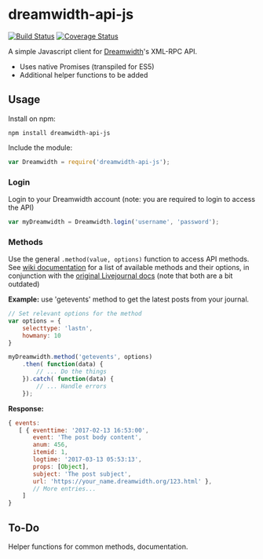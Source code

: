 # dreamwidth-api-js
[![Build Status](https://travis-ci.org/shorelle/dreamwidth-api-js.svg?branch=master)](https://travis-ci.org/shorelle/dreamwidth-api-js) [![Coverage Status](https://coveralls.io/repos/github/shorelle/dreamwidth-api-js/badge.svg?branch=master)](https://coveralls.io/github/shorelle/dreamwidth-api-js?branch=master)

A simple Javascript client for [Dreamwidth](http://www.dreamwidth.org)'s XML-RPC API.
* Uses native Promises (transpiled for ES5)
* Additional helper functions to be added

## Usage
Install on npm:
```
npm install dreamwidth-api-js
```

Include the module:
```javascript
var Dreamwidth = require('dreamwidth-api-js');
```

### Login
Login to your Dreamwidth account (note: you are required to login to access the API)
```javascript
var myDreamwidth = Dreamwidth.login('username', 'password');
```

### Methods
Use the general `.method(value, options)` function to access API methods. See [wiki documentation](http://wiki.dwscoalition.org/wiki/index.php/XML-RPC_Protocol) for a list of available methods and their options, in conjunction with the [original Livejournal docs](http://www.livejournal.com/doc/server/ljp.csp.xml-rpc.protocol.html) (note that both are a bit outdated)

**Example:** use 'getevents' method to get the latest posts from your journal.
```javascript
// Set relevant options for the method
var options = {
    selecttype: 'lastn',
    howmany: 10
}

myDreamwidth.method('getevents', options)
    .then( function(data) {
        // ... Do the things
    }).catch( function(data) {
        // ... Handle errors
    });
```
**Response:**
```javascript
{ events: 
   [ { eventtime: '2017-02-13 16:53:00',
       event: 'The post body content',
       anum: 456,
       itemid: 1,
       logtime: '2017-03-13 05:53:13',
       props: [Object],
       subject: 'The post subject',
       url: 'https://your_name.dreamwidth.org/123.html' },
       // More entries...
    ]
}
```

## To-Do
Helper functions for common methods, documentation.